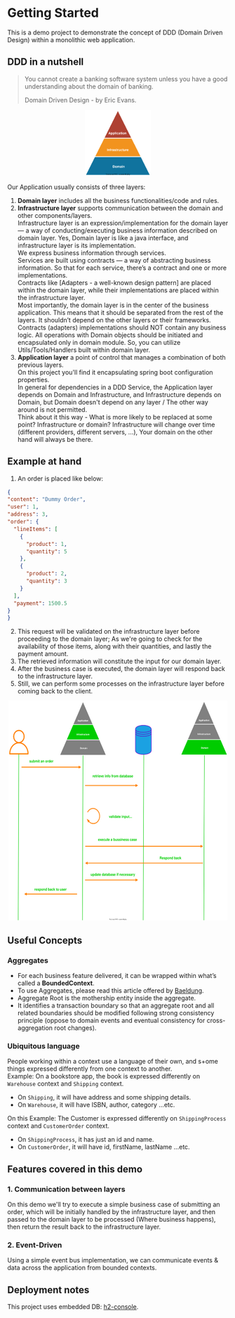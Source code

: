 # Getting Started

This is a demo project to demonstrate the concept of DDD (Domain Driven Design)
within a monolithic web application.

## DDD in a nutshell

<blockquote><p>You cannot create a banking software system unless you have a good understanding about the domain of banking.</p>
<p>Domain Driven Design - by Eric Evans.</p>
</blockquote>

<p align="center">
<img height="150" src="ddd_info.svg" width="150"/>
</p>


Our Application usually consists of three layers:

1. **Domain layer** includes all the business functionalities/code and rules.
2. **Infrastructure layer** supports communication between the domain and other components/layers.  
   Infrastructure layer is an expression/implementation for the domain layer —
   a way of conducting/executing business information described on domain layer.
   Yes, Domain layer is like a java interface, and infrastructure layer is its implementation.  
   We express business information through services.  
   Services are built using contracts — a way of abstracting business information.
   So that for each service, there’s a contract and one or more implementations.  
   Contracts like [Adapters - a well-known design pattern] are placed within the domain layer,
   while their implementations are placed within the infrastructure layer.  
   Most importantly, the domain layer is in the center of the business application.
   This means that it should be separated from the rest of the layers.
   It shouldn’t depend on the other layers or their frameworks.
   Contracts (adapters) implementations should NOT contain any business logic.
   All operations with Domain objects should be initiated and encapsulated only in domain module.
   So, you can utilize Utils/Tools/Handlers built within domain layer.
3. **Application layer** a point of control that manages a combination of both previous layers.  
   On this project you'll find it encapsulating spring boot configuration properties.   
   In general for dependencies in a DDD Service, the Application layer depends on Domain and Infrastructure,
   and Infrastructure depends on Domain, but Domain doesn't depend on any layer / The other way around is not
   permitted.  
   Think about it this way - What is more likely to be replaced at some point? Infrastructure or domain?
   Infrastructure will change over time (different providers, different servers, …),
   Your domain on the other hand will always be there.

## Example at hand

1. An order is placed like below:

  ```json
  {
  "content": "Dummy Order",
  "user": 1,
  "address": 3,
  "order": {
    "lineItems": [
      {
        "product": 1,
        "quantity": 5
      },
      {
        "product": 2,
        "quantity": 3
      }
    ],
    "payment": 1500.5
  }
}
  ```

2. This request will be validated on the infrastructure layer before proceeding to the domain layer;
   As we're going to check for the availability of those items,
   along with their quantities, and lastly the payment amount.
3. The retrieved information will constitute the input for our domain layer.
4. After the business case is executed, the domain layer will respond back to the infrastructure layer.
5. Still, we can perform some processes on the infrastructure layer before coming back to the client.

<p align="center">
<img height="500" src="ddd.example.svg" width="500"/>
</p>

## Useful Concepts

### Aggregates

* For each business feature delivered, it can be wrapped within what’s called a **BoundedContext**.
* To use Aggregates, please read this article offered
  by [Baeldung](https://baeldung.com/java-modules-ddd-bounded-contexts).
* Aggregate Root is the mothership entity inside the aggregate.
* It identifies a transaction boundary so that an aggregate root and all related boundaries
  should be modified following strong consistency principle (oppose to domain events
  and eventual consistency for cross-aggregation root changes).

### Ubiquitous language

People working within a context use a language of their own, and s+ome things expressed differently from one context to
another.  
Example: On a bookstore app, the book is expressed differently on `Warehouse` context and `Shipping` context.

- On `Shipping`, it will have address and some shipping details.
- On `Warehouse`, it will have ISBN, author, category ...etc.

On this Example: The Customer is expressed differently on `ShippingProcess`
context and `CustomerOrder` context.

- On `ShippingProcess`, it has just an id and name.
- On `CustomerOrder`, it will have id, firstName, lastName ...etc.

## Features covered in this demo

### 1. Communication between layers

On this demo we'll try to execute a simple business case of submitting an order,
which will be initially handled by the infrastructure layer,
and then passed to the domain layer to be processed (Where business happens),
then return the result back to the infrastructure layer.

### 2. Event-Driven

Using a simple event bus implementation,
we can communicate events & data across the application from bounded contexts.

## Deployment notes

This project uses embedded DB: [h2-console](http://localhost:8081/h2-console).